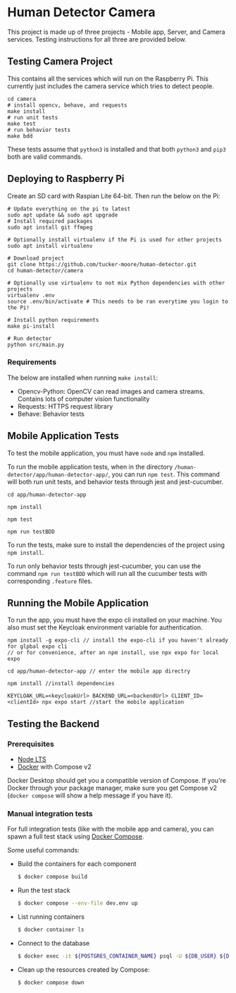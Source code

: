 # Human Detector Camera

This project is made up of three projects - Mobile app, Server, and Camera services. Testing instructions for all three are provided below.

## Testing Camera Project

This contains all the services which will run on the Raspberry Pi. This currently just includes the camera service which tries to detect people.

```
cd camera
# install opencv, behave, and requests
make install
# run unit tests
make test
# run behavior tests
make bdd
```

These tests assume that `python3` is installed and that both `python3` and `pip3` both are valid commands.

## Deploying to Raspberry Pi

Create an SD card with Raspian Lite 64-bit. Then run the below on the Pi:

```
# Update everything on the pi to latest
sudo apt update && sudo apt upgrade
# Install required packages
sudo apt install git ffmpeg

# Optionally install virtualenv if the Pi is used for other projects
sudo apt install virtualenv

# Download project
git clone https://github.com/tucker-moore/human-detector.git
cd human-detector/camera

# Optionally use virtualenv to not mix Python dependencies with other projects
virtualenv .env
source .env/bin/activate # This needs to be ran everytime you login to the Pi!

# Install python requirements
make pi-install

# Run detector
python src/main.py
```

### Requirements

The below are installed when running `make install`:

- Opencv-Python: OpenCV can read images and camera streams. Contains lots of computer vision functionality
- Requests: HTTPS request library
- Behave: Behavior tests

## Mobile Application Tests

To test the mobile application, you must have `node` and `npm` installed.

To run the mobile application tests, when in the directory `/human-detector/app/human-detector-app/`, you can run `npm test`. This command will both run unit tests, and behavior tests through jest and jest-cucumber.

```
cd app/human-detector-app

npm install

npm test

npm run testBDD
```

To run the tests, make sure to install the dependencies of the project using `npm install`.

To run only behavior tests through jest-cucumber, you can use the command `npm run testBDD` which will run all the cucumber tests with corresponding `.feature` files.

## Running the Mobile Application

To run the app, you must have the expo cli installed on your machine. You also must set the Keycloak environment variable for authentication.

```
npm install -g expo-cli // install the expo-cli if you haven't already for glpbal expo cli
// or for convenience, after an npm install, use npx expo for local expo

cd app/human-detector-app // enter the mobile app directry

npm install //install dependencies

KEYCLOAK_URL=<keycloakUrl> BACKEND_URL=<backendUrl> CLIENT_ID=<clientId> npx expo start //start the mobile application
```

## Testing the Backend

### Prerequisites
- [Node LTS](https://nodejs.org/en/download/)
- [Docker](https://docs.docker.com/get-docker/) with Compose v2

Docker Desktop should get you a compatible version of Compose. If you're
Docker through your package manager, make sure you get Compose v2
(`docker compose` will show a help message if you have it).

### Manual integration tests

For full integration tests (like with the mobile app and camera), you can spawn
a full test stack using [Docker Compose](https://docs.docker.com/compose/).

Some useful commands:

- Build the containers for each component
  ```sh
  $ docker compose build
  ```
- Run the test stack
  ```sh
  $ docker compose --env-file dev.env up
  ```
- List running containers
  ```sh
  $ docker container ls
  ```
- Connect to the database
  ```sh
  $ docker exec -it ${POSTGRES_CONTAINER_NAME} psql -U ${DB_USER} ${DB_NAME}
  ```
- Clean up the resources created by Compose:
  ```sh
  $ docker compose down
  ```
